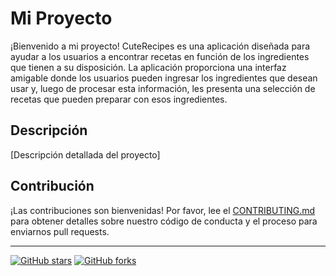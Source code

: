 # Mi Proyecto

¡Bienvenido a mi proyecto! CuteRecipes es una aplicación diseñada para ayudar a los usuarios a encontrar recetas  en función de los ingredientes que tienen a su disposición. La aplicación proporciona una interfaz amigable donde los usuarios pueden ingresar los ingredientes que desean usar y, luego de procesar esta información, les presenta una selección de recetas que pueden preparar con esos ingredientes.

## Descripción

[Descripción detallada del proyecto]


## Contribución

¡Las contribuciones son bienvenidas! Por favor, lee el [CONTRIBUTING.md](CONTRIBUTING.md) para obtener detalles sobre nuestro código de conducta y el proceso para enviarnos pull requests.


---

[![GitHub stars](https://img.shields.io/github/stars/tu_usuario/tu_proyecto.svg?style=social)](https://github.com/tu_usuario/tu_proyecto/stargazers)
[![GitHub forks](https://img.shields.io/github/forks/tu_usuario/tu_proyecto.svg?style=social)](https://github.com/tu_usuario/tu_proyecto/network/members)
